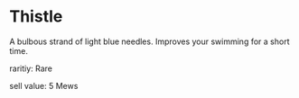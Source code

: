 # Thistle

A bulbous strand of light blue needles. Improves your swimming for a short time.

raritiy: Rare

sell value: 5 Mews